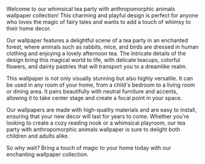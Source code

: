 <!--
Write me content for website with wallpaper "A whimsical tea party with anthropomorphic animals"
-->

<!--font:"Montserrat"-->

Welcome to our whimsical tea party with anthropomorphic animals wallpaper collection! This charming and playful design is perfect for anyone who loves the magic of fairy tales and wants to add a touch of whimsy to their home decor.

Our wallpaper features a delightful scene of a tea party in an enchanted forest, where animals such as rabbits, mice, and birds are dressed in human clothing and enjoying a lovely afternoon tea. The intricate details of the design bring this magical world to life, with delicate teacups, colorful flowers, and dainty pastries that will transport you to a dreamlike realm.

This wallpaper is not only visually stunning but also highly versatile. It can be used in any room of your home, from a child's bedroom to a living room or dining area. It pairs beautifully with neutral furniture and accents, allowing it to take center stage and create a focal point in your space.

Our wallpapers are made with high-quality materials and are easy to install, ensuring that your new decor will last for years to come. Whether you're looking to create a cozy reading nook or a whimsical playroom, our tea party with anthropomorphic animals wallpaper is sure to delight both children and adults alike.

So why wait? Bring a touch of magic to your home today with our enchanting wallpaper collection.
